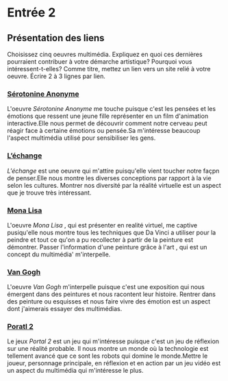 # Entrée 2
## Présentation des liens
Choisissez cinq oeuvres multimédia. Expliquez en quoi ces dernières pourraient contribuer à votre démarche artistique? Pourquoi vous intéressent-t-elles? Comme titre, mettez un lien vers un site relié à votre oeuvre. Écrire 2 à 3 lignes par lien.

### [Sérotonine Anonyme](https://www.onf.ca/interactif/serotonine/)
L'oeuvre *Sérotonine Anonyme* me touche puisque c'est les pensées et les émotions que ressent une jeune fille représenter en un film d'animation interactive.Elle nous permet de découvrir comment notre cerveau peut réagir face à certaine émotions ou pensée.Sa m'intéresse beaucoup l'aspect multimédia utilisé pour sensibiliser les gens.

### [L’échange](https://www.onf.ca/interactif/lechange/)
*L'échange* est une oeuvre qui m'attire puisqu'elle vient toucher notre façpn de penser.Elle nous montre les diverses conceptions par rapport à la vie selon les cultures. Montrer nos diversité par la réalité virtuelle est un aspect que je trouve très intéressant.

### [Mona Lisa](https://www.louvre.fr/en/what-s-on/life-at-the-museum/the-mona-lisa-in-virtual-reality-in-your-own-home)
L'oeuvre *Mona Lisa* , qui est présenter en realité virtuel, me captive pusiqu'elle nous montre tous les techniques que Da Vinci a utiliser pour la peindre et tout ce qu'on a pu recollecter à partir de la peinture est démontrer. Passer  l'information d'une peinture grâce à l'art , qui est un concept du multimédia' m'interpelle.  

### [Van Gogh](https://oasis.im/a-laffiche-van-gogh-distorsion/) 
L'oeuvre *Van Gogh* m'interpelle puisque c'est une exposition qui nous émergent dans des peintures et nous racontent leur histoire. Rentrer dans des peinture ou esquisses et nous faire vivre des émotion est un aspect dont j'aimerais essayer des multimédias.

### [Poratl 2](https://store.steampowered.com/app/620/Portal_2/)
Le jeux *Portal 2* est un jeu qui m'intéresse puisque c'est un jeu de réflexion sur une réalité probable. Il nous montre un monde où la technologie est tellement avancé que ce sont les robots qui domine le monde.Mettre le joueur, personnage principale, en réflexion et en action par un jeu vidéo est un aspect du multimédia qui m'intéresse le plus.
 

